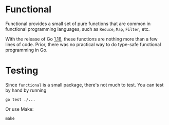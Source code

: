 # Functional

Functional provides a small set of pure functions that are common in functional programming languages, such as `Reduce`, `Map`, `Filter`, etc.

With the release of Go [1.18](https://go.dev/blog/go1.18), these functions are nothing more than a few lines of code. Prior, there was no practical way to do type-safe functional programming in Go.

# Testing

Since `functional` is a small package, there's not much to test. You can test by hand by running

```
go test ./...
```

Or use Make:

```
make
```